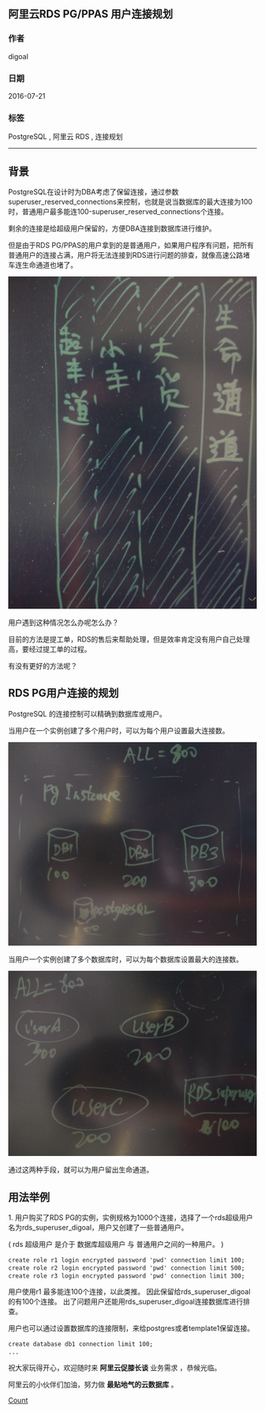 ## 阿里云RDS PG/PPAS 用户连接规划   
                                
### 作者                                    
digoal                                    
                                
### 日期                                    
2016-07-21                                  
                                
### 标签                                    
PostgreSQL , 阿里云 RDS , 连接规划                      
                                
----                                    
                                
## 背景  
PostgreSQL在设计时为DBA考虑了保留连接，通过参数superuser_reserved_connections来控制，也就是说当数据库的最大连接为100时，普通用户最多能连100-superuser_reserved_connections个连接。    
    
剩余的连接是给超级用户保留的，方便DBA连接到数据库进行维护。      
    
但是由于RDS PG/PPAS的用户拿到的是普通用户，如果用户程序有问题，把所有普通用户的连接占满，用户将无法连接到RDS进行问题的排查，就像高速公路堵车连生命通道也堵了。    
  
![screenshot](20160721_02_pic_001.png)  
    
用户遇到这种情况怎么办呢怎么办？      
    
目前的方法是提工单，RDS的售后来帮助处理，但是效率肯定没有用户自己处理高，要经过提工单的过程。      
    
有没有更好的方法呢？     
  
## RDS PG用户连接的规划  
PostgreSQL 的连接控制可以精确到数据库或用户。    
    
当用户在一个实例创建了多个用户时，可以为每个用户设置最大连接数。    
  
![screenshot](20160721_02_pic_002.png)  
    
当用户一个实例创建了多个数据库时，可以为每个数据库设置最大的连接数。    
  
![screenshot](20160721_02_pic_003.png)  
      
通过这两种手段，就可以为用户留出生命通道。    
    
## 用法举例  
1\. 用户购买了RDS PG的实例，实例规格为1000个连接，选择了一个rds超级用户名为rds_superuser_digoal，用户又创建了一些普通用户。    
  
( rds 超级用户 是介于 数据库超级用户 与 普通用户之间的一种用户。 )    
    
```  
create role r1 login encrypted password 'pwd' connection limit 100;  
create role r2 login encrypted password 'pwd' connection limit 500;  
create role r3 login encrypted password 'pwd' connection limit 300;  
```  
    
用户使用r1 最多能连100个连接，以此类推。  因此保留给rds_superuser_digoal的有100个连接。  出了问题用户还能用rds_superuser_digoal连接数据库进行排查。    
    
用户也可以通过设置数据库的连接限制，来给postgres或者template1保留连接。    
  
```  
create database db1 connection limit 100;  
...  
```  
    
祝大家玩得开心，欢迎随时来 **阿里云促膝长谈** 业务需求 ，恭候光临。  
  
阿里云的小伙伴们加油，努力做 **最贴地气的云数据库** 。  
    
    
                                
[Count](http://info.flagcounter.com/h9V1)                                    

